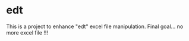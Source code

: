 # edt
This is a project to enhance "edt" excel file manipulation.
Final goal... no more excel file !!!
